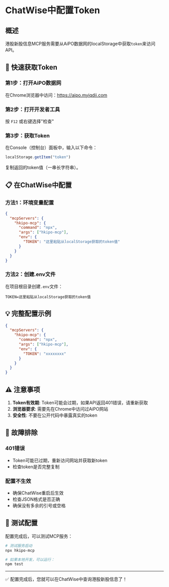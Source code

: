 # ChatWise中配置Token

## 概述
港股新股信息MCP服务需要从AiPO数据网的localStorage中获取`token`来访问API。

## 🚀 快速获取Token

### 第1步：打开AiPO数据网
在Chrome浏览器中访问：https://aipo.myiqdii.com

### 第2步：打开开发者工具
按 `F12` 或右键选择"检查"

### 第3步：获取Token
在Console（控制台）面板中，输入以下命令：
```javascript
localStorage.getItem("token")
```

复制返回的token值（一串长字符串）。

## 📋 在ChatWise中配置

### 方法1：环境变量配置
```json
{
  "mcpServers": {
    "hkipo-mcp": {
      "command": "npx",
      "args": ["hkipo-mcp"],
      "env": {
        "TOKEN": "这里粘贴从localStorage获取的token值"
      }
    }
  }
}
```

### 方法2：创建.env文件
在项目根目录创建`.env`文件：
```env
TOKEN=这里粘贴从localStorage获取的token值
```

## 💡 完整配置示例

```json
{
  "mcpServers": {
    "hkipo-mcp": {
      "command": "npx",
      "args": ["hkipo-mcp"],
      "env": {
        "TOKEN": "xxxxxxxx"
      }
    }
  }
}
```

## ⚠️ 注意事项

1. **Token有效期**: Token可能会过期，如果API返回401错误，请重新获取
2. **浏览器要求**: 需要先在Chrome中访问过AiPO网站
3. **安全性**: 不要在公开代码中暴露真实的token

## 🔧 故障排除

### 401错误
- Token可能已过期，重新访问网站并获取新token
- 检查token是否完整复制

### 配置不生效
- 确保ChatWise重启后生效
- 检查JSON格式是否正确
- 确保没有多余的引号或空格

## 📱 测试配置

配置完成后，可以测试MCP服务：
```bash
# 测试服务启动
npx hkipo-mcp

# 如果本地开发，可以运行：
npm test
```

---

✅ 配置完成后，您就可以在ChatWise中查询港股新股信息了！ 